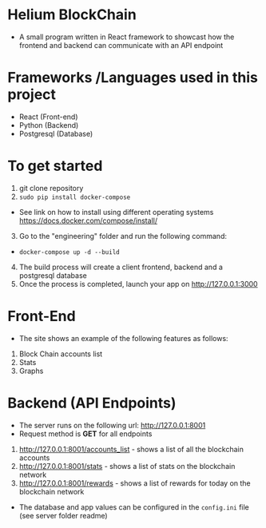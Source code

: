 # Helium BlockChain 
- A small program written in React framework to showcast how the frontend and backend can communicate with an API endpoint

# Frameworks /Languages used in this project
- React (Front-end)
- Python (Backend)
- Postgresql (Database)

# To get started
1. git clone repository
2. `sudo pip install docker-compose` 
 - See link on how to install using different operating systems https://docs.docker.com/compose/install/
3. Go to the "engineering" folder and run the following command:
  - `docker-compose up -d --build`
4. The build process will create a client frontend, backend and a postgresql database
5. Once the process is completed, launch your app on http://127.0.0.1:3000

# Front-End
- The site shows an example of the following features as follows:
1. Block Chain accounts list
2. Stats
3. Graphs

# Backend (API Endpoints)
- The server runs on the following url: http://127.0.0.1:8001
- Request method is **GET** for all endpoints
1. http://127.0.0.1:8001/accounts_list - shows a list of all the blockchain accounts
2. http://127.0.0.1:8001/stats - shows a list of stats on the blockchain network
3. http://127.0.0.1:8001/rewards - shows a list of rewards for today on the blockchain network

- The database and app values can be configured in the `config.ini` file (see server folder readme)
